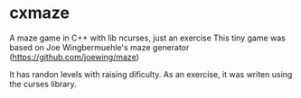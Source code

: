 # cxmaze
A maze game in C++ with lib ncurses, just an exercise
This tiny game was based on Joe Wingbermuehle's maze generator (https://github.com/joewing/maze)

It has randon levels with raising dificulty. As an exercise, it was writen using the curses library.
